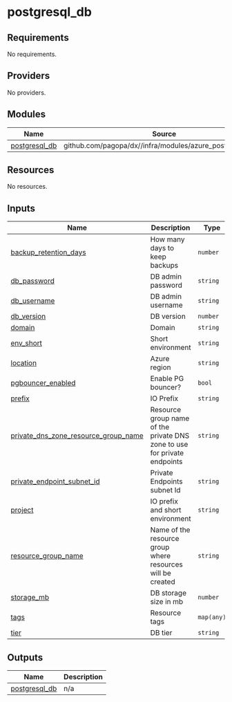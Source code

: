 # postgresql_db

<!-- BEGIN_TF_DOCS -->
## Requirements

No requirements.

## Providers

No providers.

## Modules

| Name | Source | Version |
|------|--------|---------|
| <a name="module_postgresql_db"></a> [postgresql\_db](#module\_postgresql\_db) | github.com/pagopa/dx//infra/modules/azure_postgres_server | 2a3a36c3a1d0fa4bb9c425d853d2ddf17266937b |

## Resources

No resources.

## Inputs

| Name | Description | Type | Default | Required |
|------|-------------|------|---------|:--------:|
| <a name="input_backup_retention_days"></a> [backup\_retention\_days](#input\_backup\_retention\_days) | How many days to keep backups | `number` | n/a | yes |
| <a name="input_db_password"></a> [db\_password](#input\_db\_password) | DB admin password | `string` | n/a | yes |
| <a name="input_db_username"></a> [db\_username](#input\_db\_username) | DB admin username | `string` | n/a | yes |
| <a name="input_db_version"></a> [db\_version](#input\_db\_version) | DB version | `number` | n/a | yes |
| <a name="input_domain"></a> [domain](#input\_domain) | Domain | `string` | n/a | yes |
| <a name="input_env_short"></a> [env\_short](#input\_env\_short) | Short environment | `string` | n/a | yes |
| <a name="input_location"></a> [location](#input\_location) | Azure region | `string` | n/a | yes |
| <a name="input_pgbouncer_enabled"></a> [pgbouncer\_enabled](#input\_pgbouncer\_enabled) | Enable PG bouncer? | `bool` | n/a | yes |
| <a name="input_prefix"></a> [prefix](#input\_prefix) | IO Prefix | `string` | n/a | yes |
| <a name="input_private_dns_zone_resource_group_name"></a> [private\_dns\_zone\_resource\_group\_name](#input\_private\_dns\_zone\_resource\_group\_name) | Resource group name of the private DNS zone to use for private endpoints | `string` | n/a | yes |
| <a name="input_private_endpoint_subnet_id"></a> [private\_endpoint\_subnet\_id](#input\_private\_endpoint\_subnet\_id) | Private Endpoints subnet Id | `string` | n/a | yes |
| <a name="input_project"></a> [project](#input\_project) | IO prefix and short environment | `string` | n/a | yes |
| <a name="input_resource_group_name"></a> [resource\_group\_name](#input\_resource\_group\_name) | Name of the resource group where resources will be created | `string` | n/a | yes |
| <a name="input_storage_mb"></a> [storage\_mb](#input\_storage\_mb) | DB storage size in mb | `number` | n/a | yes |
| <a name="input_tags"></a> [tags](#input\_tags) | Resource tags | `map(any)` | n/a | yes |
| <a name="input_tier"></a> [tier](#input\_tier) | DB tier | `string` | n/a | yes |

## Outputs

| Name | Description |
|------|-------------|
| <a name="output_postgresql_db"></a> [postgresql\_db](#output\_postgresql\_db) | n/a |
<!-- END_TF_DOCS -->
